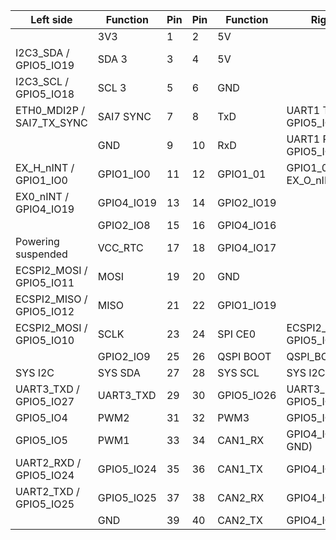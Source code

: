 
| Left side                 | Function  |Pin |Pin | Function  | Right side           |
|---------------------------|-----------|----|----|-----------|----------------------|
|                           | 3V3       | 1  | 2  | 5V        |                      |
|     I2C3_SDA / GPIO5_IO19 | SDA 3     | 3  | 4  | 5V        |                      |
|     I2C3_SCL / GPIO5_IO18 | SCL 3     | 5  | 6  | GND       |                      |
|  ETH0_MDI2P / SAI7_TX_SYNC| SAI7 SYNC | 7  | 8  | TxD       | UART1 TxD / GPIO5_IO23   |
|                           | GND       | 9  | 10 | RxD       | UART1 RxD / GPIO5_IO22   |
|     EX_H_nINT / GPIO1_IO0 | GPIO1_IO0 | 11 | 12 | GPIO1_01  | GPIO1_01 / EX_O_nINT  |
|     EX0_nINT / GPIO4_IO19 | GPIO4_IO19| 13 | 14 | GPIO2_IO19|                      |
|                           | GPIO2_IO8 | 15 | 16 | GPIO4_IO16|                      |
|        Powering suspended | VCC_RTC   | 17 | 18 | GPIO4_IO17|                      |
| ECSPI2_MOSI / GPIO5_IO11  | MOSI      | 19 | 20 | GND       |                      |
| ECSPI2_MISO / GPIO5_IO12  | MISO      | 21 | 22 | GPIO1_IO19|                      |
| ECSPI2_MOSI / GPIO5_IO10  | SCLK      | 23 | 24 | SPI CE0   | ECSPI2_SS0 / GPIO5_IO13 |
|                           | GPIO2_IO9 | 25 | 26 | QSPI BOOT | QSPI_BOOT_EN_3P3 |
|              SYS I2C      | SYS SDA   | 27 | 28 | SYS SCL   | SYS I2C               |
|    UART3_TXD / GPIO5_IO27 | UART3_TXD | 29 | 30 | GPIO5_IO26| UART3_RXD / GPIO5_IO26 |
|                 GPIO5_IO4 | PWM2      | 31 | 32 | PWM3      | GPIO5_IO3             |
|                 GPIO5_IO5 | PWM1      | 33 | 34 | CAN1_RX   | GPIO4_IO25     (RPi GND)      |
|    UART2_RXD / GPIO5_IO24 | GPIO5_IO24| 35 | 36 | CAN1_TX   | GPIO4_IO22           |
|    UART2_TXD / GPIO5_IO25 | GPIO5_IO25| 37 | 38 | CAN2_RX   | GPIO4_IO27           |
|                           | GND       | 39 | 40 | CAN2_TX   | GPIO4_IO26            |

